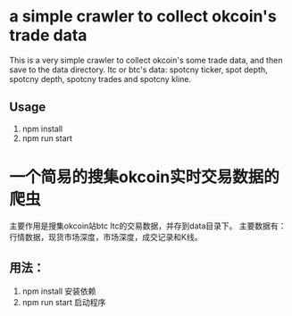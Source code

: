 # a simple crawler to collect okcoin's trade data

This is a very simple crawler to collect okcoin's some trade data, and then save to the data directory.
ltc or btc's data: spotcny ticker, spot depth, spotcny depth, spotcny trades and spotcny kline.

## Usage
1. npm install
2. npm run start

# 一个简易的搜集okcoin实时交易数据的爬虫

主要作用是搜集okcoin站btc ltc的交易数据，并存到data目录下。
主要数据有：行情数据，现货市场深度，市场深度，成交记录和K线。

## 用法：
1. npm install 安装依赖
2. npm run start 启动程序